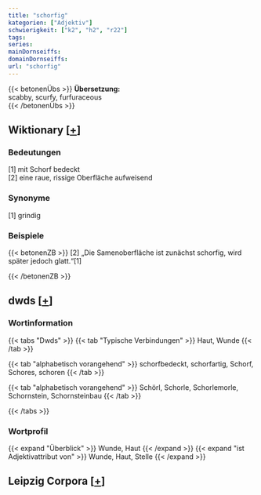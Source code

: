 ```yaml
---
title: "schorfig"
kategorien: ["Adjektiv"]
schwierigkeit: ["k2", "h2", "r22"]
tags:
series:
mainDornseiffs:
domainDornseiffs:
url: "schorfig"
---
```


{{< betonenÜbs >}}
**Übersetzung:**  
scabby, scurfy, furfuraceous  
{{< /betonenÜbs >}}

## Wiktionary [[+](https://de.wiktionary.org/wiki/schorfig)]

### Bedeutungen
[1] mit Schorf bedeckt  
[2] eine raue, rissige Oberfläche aufweisend  

### Synonyme
[1] grindig  

### Beispiele
{{< betonenZB >}}
[2] „Die Samenoberfläche ist zunächst schorfig, wird später jedoch glatt.“[1]  

{{< /betonenZB >}}


## dwds [[+](https://www.dwds.de/wb/schorfig)]

### Wortinformation
{{< tabs "Dwds" >}}
{{< tab "Typische Verbindungen" >}}
Haut, Wunde
{{< /tab >}}

{{< tab "alphabetisch vorangehend" >}}
schorfbedeckt, schorfartig, Schorf, Schores, schoren
{{< /tab >}}

{{< tab "alphabetisch vorangehend" >}}
Schörl, Schorle, Schorlemorle, Schornstein, Schornsteinbau
{{< /tab >}}

{{< /tabs >}}

### Wortprofil
{{< expand "Überblick" >}} Wunde, Haut {{< /expand >}}
{{< expand "ist Adjektivattribut von" >}} Wunde, Haut, Stelle {{< /expand >}}

## Leipzig Corpora [[+](https://corpora.uni-leipzig.de/en/res?word=schorfig&corpusId=deu_newscrawl-public_2018)]

